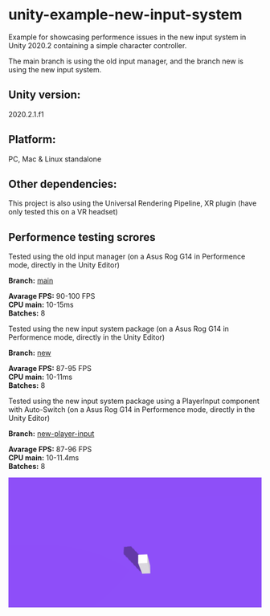 # unity-example-new-input-system

Example for showcasing performence issues in the new input system in Unity 2020.2 containing a simple character controller.

The main branch is using the old input manager, and the branch new is using the new input system.

## Unity version:

2020.2.1.f1

## Platform:

PC, Mac & Linux standalone

## Other dependencies:

This project is also using the Universal Rendering Pipeline, XR plugin (have only tested this on a VR headset)

## Performence testing scrores

Tested using the old input manager (on a Asus Rog G14 in Performence mode, directly in the Unity Editor)

**Branch:** [main](https://github.com/Sandstedt/unity-example-new-input-system/tree/main)

**Avarage FPS:** 90-100 FPS\
**CPU main:** 10-15ms\
**Batches:** 8

Tested using the new input system package (on a Asus Rog G14 in Performence mode, directly in the Unity Editor)

**Branch:** [new](https://github.com/Sandstedt/unity-example-new-input-system/tree/new)

**Avarage FPS:** 87-95 FPS\
**CPU main:** 10-11ms\
**Batches:** 8

Tested using the new input system package using a PlayerInput component with Auto-Switch (on a Asus Rog G14 in Performence mode, directly in the Unity Editor)

**Branch:** [new-player-input](https://github.com/Sandstedt/unity-example-new-input-system/tree/new-player-input)

**Avarage FPS:** 87-96 FPS\
**CPU main:** 10-11.4ms\
**Batches:** 8

![screenshot](screenshot.gif)
